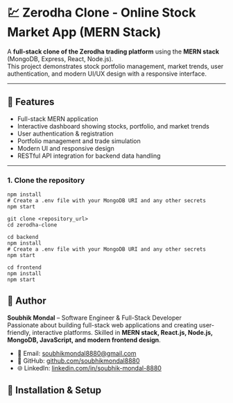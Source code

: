 # 💹 Zerodha Clone - Online Stock Market App (MERN Stack)

A **full-stack clone of the Zerodha trading platform** using the **MERN stack** (MongoDB, Express, React, Node.js).  
This project demonstrates stock portfolio management, market trends, user authentication, and modern UI/UX design with a responsive interface.

---

## 🌟 Features

- Full-stack MERN application  
- Interactive dashboard showing stocks, portfolio, and market trends  
- User authentication & registration  
- Portfolio management and trade simulation  
- Modern UI and responsive design  
- RESTful API integration for backend data handling  

---
### 1. Clone the repository
```Backend setup
npm install
# Create a .env file with your MongoDB URI and any other secrets
npm start

git clone <repository_url>
cd zerodha-clone

cd backend
npm install
# Create a .env file with your MongoDB URI and any other secrets
npm start

```
```Frontend setup
cd frontend
npm install
npm start
```


## 👤 Author

**Soubhik Mondal** – Software Engineer & Full-Stack Developer  
Passionate about building full-stack web applications and creating user-friendly, interactive platforms. Skilled in **MERN stack, React.js, Node.js, MongoDB, JavaScript, and modern frontend design**.  

- 📧 Email: [soubhikmondal8880@gmail.com](mailto:soubhikmondal8880@gmail.com)  
- 🐙 GitHub: [github.com/soubhikmondal8880](https://github.com/soubhikmondal8880)  
- 🌐 LinkedIn: [linkedin.com/in/soubhik-mondal-8880](https://www.linkedin.com/in/soubhik-mondal-8880)  
## 🚀 Installation & Setup



